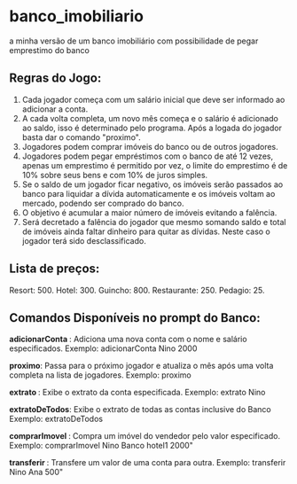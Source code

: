 # banco_imobiliario
a minha versão de um banco imobiliário com possibilidade de pegar emprestimo do banco

## Regras do Jogo:
1. Cada jogador começa com um salário inicial que deve ser informado ao adicionar a conta.
2. A cada volta completa, um novo mês começa e o salário é adicionado ao saldo, isso é determinado pelo programa. Após a logada do jogador basta dar o comando "proximo".
3. Jogadores podem comprar imóveis do banco ou de outros jogadores.
4. Jogadores podem pegar empréstimos com o banco de até 12 vezes, apenas um emprestimo é permitido por vez, o limite do emprestimo é de 10% sobre seus bens e com 10% de juros simples.
5. Se o saldo de um jogador ficar negativo, os imóveis serão passados ao banco para liquidar a dívida automaticamente e os imóveis voltam ao mercado, podendo ser comprado do banco.
6. O objetivo é acumular a maior número de imóveis evitando a falência.
7. Será decretado a falência do jogador que mesmo somando saldo e total de imóveis ainda faltar dinheiro para quitar as dívidas. Neste caso o jogador terá sido desclassificado.

## Lista de preços:
Resort: 500.
Hotel: 300.
Guincho: 800.
Restaurante: 250.
Pedagio: 25.

## Comandos Disponíveis no prompt do Banco:

**adicionarConta <nome> <salario>**: Adiciona uma nova conta com o nome e salário especificados.
Exemplo: adicionarConta Nino 2000

**proximo**: Passa para o próximo jogador e atualiza o mês após uma volta completa na lista de jogadores.
Exemplo: proximo

**extrato <nome>**: Exibe o extrato da conta especificada.
Exemplo: extrato Nino

**extratoDeTodos**: Exibe o extrato de todas as contas inclusive do Banco
Exemplo: extratoDeTodos

**comprarImovel <compradorNome> <vendedorNome> <imovelNome> <valor>**: Compra um imóvel do vendedor pelo valor especificado.
Exemplo: comprarImovel Nino Banco hotel1 2000"

**transferir <remetenteNome> <destinatarioNome> <valor>**: Transfere um valor de uma conta para outra.
Exemplo: transferir Nino Ana 500"

